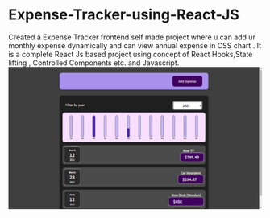 # Expense-Tracker-using-React-JS
Created a Expense Tracker frontend self made project where u can add ur monthly expense dynamically and can view annual expense in CSS chart . It is a complete React Js based project using concept of React Hooks,State lifting , Controlled Components etc. and Javascript. 
![this is an image](https://github.com/Chaudharysumit07/Expense-Tracker-using-React-JS/blob/master/Screenshot%20(2).png)

